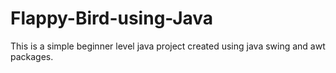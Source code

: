 # Flappy-Bird-using-Java
This is a simple beginner level java project created using java swing and awt packages.
